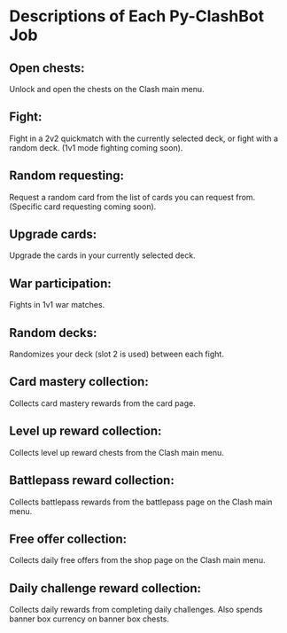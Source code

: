# Descriptions of Each Py-ClashBot Job

## Open chests:
Unlock and open the chests on the Clash main menu.

## Fight:
Fight in a 2v2 quickmatch with the currently selected deck, or fight with a random deck.
(1v1 mode fighting coming soon).

## Random requesting:
Request a random card from the list of cards you can request from. 
(Specific card requesting coming soon).

## Upgrade cards:
Upgrade the cards in your currently selected deck.

## War participation:
Fights in 1v1 war matches.

## Random decks:
Randomizes your deck (slot 2 is used) between each fight.

## Card mastery collection:
Collects card mastery rewards from the card page.

## Level up reward collection:
Collects level up reward chests from the Clash main menu.

## Battlepass reward collection:
Collects battlepass rewards from the battlepass page on the Clash main menu.

## Free offer collection:
Collects daily free offers from the shop page on the Clash main menu.

## Daily challenge reward collection:
Collects daily rewards from completing daily challenges. Also spends banner box currency on banner box chests.





